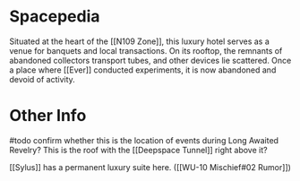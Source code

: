 # Spacepedia
Situated at the heart of the [[N109 Zone]], this luxury hotel serves as a venue for banquets and local transactions. On its rooftop, the remnants of abandoned collectors transport tubes, and other devices lie scattered. Once a place where [[Ever]] conducted experiments, it is now abandoned and devoid of activity.

# Other Info

 #todo confirm whether this is the location of events during Long Awaited Revelry? This is the roof with the [[Deepspace Tunnel]] right above it?

[[Sylus]] has a permanent luxury suite here. ([[WU-10 Mischief#02 Rumor]])